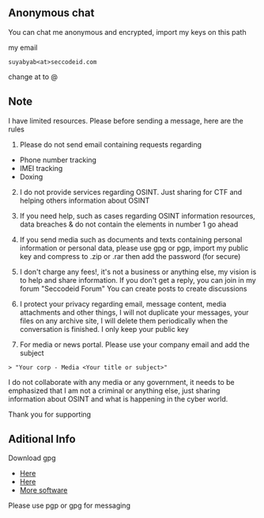 ## Anonymous chat

You can chat me anonymous and encrypted, import my keys on this path

my email 

```
suyabyab<at>seccodeid.com
```
change at to @ 

## Note

I have limited resources. Please before sending a message, here are the rules

1. Please do not send email containing requests regarding 

- Phone number tracking 
- IMEI tracking 
- Doxing

2. I do not provide services regarding OSINT. Just sharing for CTF and helping others information about OSINT

3. If you need help, such as cases regarding OSINT information resources, data breaches & do not contain the elements in number 1 go ahead

4. If you send media such as documents and texts containing personal information or personal data, please use gpg or pgp, import my public key and compress to .zip or .rar then add the password (for secure)

5. I don't charge any fees!, it's not a business or anything else, my vision is to help and share information. If you don't get a reply, you can join in my forum "Seccodeid Forum" You can create posts to create discussions

6. I protect your privacy regarding email, message content, media attachments and other things, I will not duplicate your messages, your files on any archive site, I will delete them periodically when the conversation is finished. I only keep your public key

7. For media or news portal. Please use your company email and add the subject

```
> "Your corp - Media <Your title or subject>"
```

I do not collaborate with any media or any government, it needs to be emphasized that I am not a criminal or anything else, just sharing information about OSINT and what is happening in the cyber world.

Thank you for supporting 

## Aditional Info 

Download gpg

- [Here](https://www.gnupg.org/)
- [Here](https://apps.kde.org/kleopatra/)
- [More software](https://www.openpgp.org/software/)

Please use pgp or gpg for messaging 
